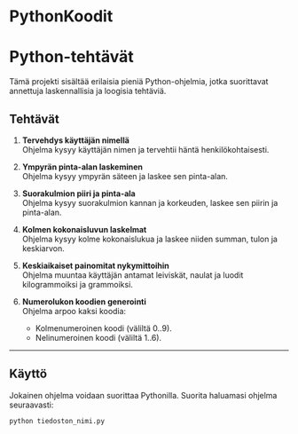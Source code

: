 # PythonKoodit
# Python-tehtävät

Tämä projekti sisältää erilaisia pieniä Python-ohjelmia, jotka suorittavat annettuja laskennallisia ja loogisia tehtäviä.

## Tehtävät

1. **Tervehdys käyttäjän nimellä**  
   Ohjelma kysyy käyttäjän nimen ja tervehtii häntä henkilökohtaisesti.

2. **Ympyrän pinta-alan laskeminen**  
   Ohjelma kysyy ympyrän säteen ja laskee sen pinta-alan.

3. **Suorakulmion piiri ja pinta-ala**  
   Ohjelma kysyy suorakulmion kannan ja korkeuden, laskee sen piirin ja pinta-alan.

4. **Kolmen kokonaisluvun laskelmat**  
   Ohjelma kysyy kolme kokonaislukua ja laskee niiden summan, tulon ja keskiarvon.

5. **Keskiaikaiset painomitat nykymittoihin**  
   Ohjelma muuntaa käyttäjän antamat leiviskät, naulat ja luodit kilogrammoiksi ja grammoiksi.

6. **Numerolukon koodien generointi**  
   Ohjelma arpoo kaksi koodia:
   - Kolmenumeroinen koodi (väliltä 0..9).
   - Nelinumeroinen koodi (väliltä 1..6).

---

## Käyttö
Jokainen ohjelma voidaan suorittaa Pythonilla. Suorita haluamasi ohjelma seuraavasti:
```bash
python tiedoston_nimi.py


